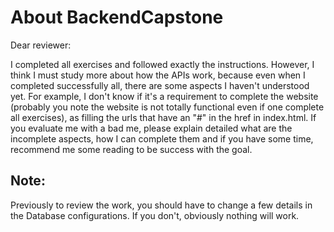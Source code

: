 # About BackendCapstone

Dear reviewer:

I completed all exercises and followed exactly the instructions. However, I think I must study more about how the APIs work, because even when I completed successfully all, there are some aspects I haven't understood yet. For example, I don't know if it's a requirement to complete the website (probably you note the website is not totally functional even if one complete all exercises), as filling the urls that have an "#" in the href in index.html. If you evaluate me with a bad me, please explain detailed what are the incomplete aspects, how I can complete them and if you have some time, recommend me some reading to be success with the goal.

## Note:

Previously to review the work, you should have to change a few details in the Database configurations. If you don't, obviously nothing will work.